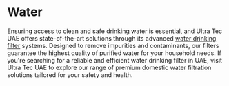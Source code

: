 # Water

Ensuring access to clean and safe drinking water is essential, and Ultra Tec UAE offers state-of-the-art solutions through its advanced [water drinking filter](https://ultratecuae.com/domestic-water-filteration.html) systems. Designed to remove impurities and contaminants, our filters guarantee the highest quality of purified water for your household needs. If you're searching for a reliable and efficient water drinking filter in UAE, visit Ultra Tec UAE to explore our range of premium domestic water filtration solutions tailored for your safety and health.
